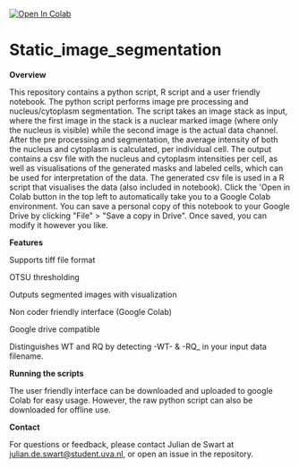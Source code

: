 [![Open In Colab](https://colab.research.google.com/assets/colab-badge.svg)](https://colab.research.google.com/github/JuliandeSwart/Static_image_segmentation/blob/main/User_friendly_Colab_interface.ipynb)


# Static_image_segmentation

**Overview**

This repository contains a python script, R script and a user friendly notebook. The python script performs image pre processing and nucleus/cytoplasm segmentation. The script takes an image stack as input, where the first image in the stack is a nuclear marked image (where only the nucleus is visible) while the second image is the actual data channel. After the pre processing and segmentation, the average intensity of both the nucleus and cytoplasm is calculated, per individual cell. The output contains a csv file with the nucleus and cytoplasm intensities per cell, as well as visualisations of the generated masks and labeled cells, which can be used for interpretation of the data. The generated csv file is used in a R script that visualises the data (also included in notebook). Click the 'Open in Colab button in the top left to automatically take you to a Google Colab environment. You can save a personal copy of this notebook to your Google Drive by clicking "File" > "Save a copy in Drive". Once saved, you can modify it however you like.


**Features**

Supports tiff file format

OTSU thresholding 

Outputs segmented images with visualization

Non coder friendly interface (Google Colab)

Google drive compatible

Distinguishes WT and RQ by detecting -WT- & -RQ_ in your input data filename.


**Running the scripts**

The user friendly interface can be downloaded and uploaded to google Colab for easy usage. However, the raw python script can also be downloaded for offline use. 


**Contact**

For questions or feedback, please contact Julian de Swart at julian.de.swart@student.uva.nl, or open an issue in the repository.


